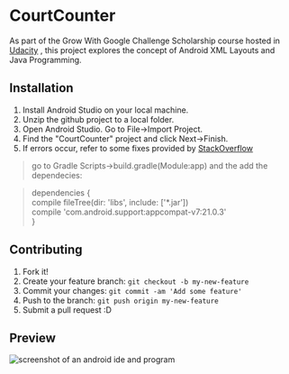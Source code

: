 # CourtCounter

As part of the Grow With Google Challenge Scholarship course hosted in [Udacity](https://blog.udacity.com/2017/10/udacity-google-announce-50000-new-scholarships.html) , this project explores the concept of Android XML Layouts and Java Programming. 

## Installation

1. Install Android Studio on your local machine.
2. Unzip the github project to a local folder. 
3. Open Android Studio. Go to File->Import Project. 
4. Find the "CourtCounter" project and click Next->Finish.
5. If errors occur, refer to some fixes provided by [StackOverflow](https://stackoverflow.com/questions/25348339/how-to-import-an-existing-project-from-github-into-android-studio)

> go to Gradle Scripts->build.gradle(Module:app) and the add the dependecies:

> dependencies {      
>    compile fileTree(dir: 'libs', include: ['*.jar'])  
>    compile 'com.android.support:appcompat-v7:21.0.3'  
> }

## Contributing

1. Fork it!
2. Create your feature branch: `git checkout -b my-new-feature`
3. Commit your changes: `git commit -am 'Add some feature'`
4. Push to the branch: `git push origin my-new-feature`
5. Submit a pull request :D

## Preview

![screenshot of an android ide and program](https://github.com/roylouislgarcia/CourtCounter/blob/master/Capture.PNG)
